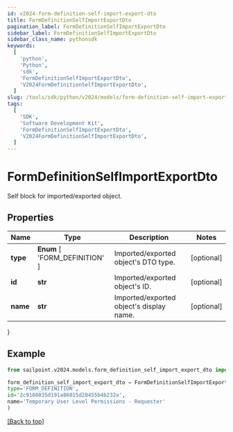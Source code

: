 ```yaml
---
id: v2024-form-definition-self-import-export-dto
title: FormDefinitionSelfImportExportDto
pagination_label: FormDefinitionSelfImportExportDto
sidebar_label: FormDefinitionSelfImportExportDto
sidebar_class_name: pythonsdk
keywords:
  [
    'python',
    'Python',
    'sdk',
    'FormDefinitionSelfImportExportDto',
    'V2024FormDefinitionSelfImportExportDto',
  ]
slug: /tools/sdk/python/v2024/models/form-definition-self-import-export-dto
tags:
  [
    'SDK',
    'Software Development Kit',
    'FormDefinitionSelfImportExportDto',
    'V2024FormDefinitionSelfImportExportDto',
  ]
---
```


# FormDefinitionSelfImportExportDto

Self block for imported/exported object.

## Properties

| Name | Type | Description | Notes |
| --- | --- | --- | --- |
| **type** | **Enum** [ 'FORM_DEFINITION' ] | Imported/exported object's DTO type. | [optional] |
| **id** | **str** | Imported/exported object's ID. | [optional] |
| **name** | **str** | Imported/exported object's display name. | [optional] |

}

## Example

```python
from sailpoint.v2024.models.form_definition_self_import_export_dto import FormDefinitionSelfImportExportDto

form_definition_self_import_export_dto = FormDefinitionSelfImportExportDto(
type='FORM_DEFINITION',
id='2c9180835d191a86015d28455b4b232a',
name='Temporary User Level Permissions - Requester'
)

```

[[Back to top]](#)
